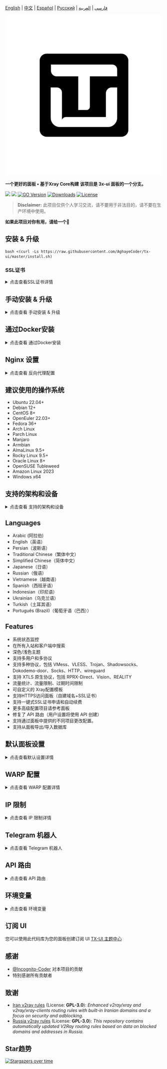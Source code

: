 [English](/README.md) | [中文](/README.zh_CN.md) | [Español](/README.es_ES.md) | [Русский](/README.ru_RU.md) | [فارسی](/README.fa_IR.md) | [العربية](/README.ar_EG.md)

<p align="center">
  <picture>
    <img alt="tx-ui" src="./media/tx-ui-dark.png" style="width:512px;height:512px;">
  </picture>
</p>

**一个更好的面板 • 基于Xray Core构建** 
**该项目是 3x-ui 面板的一个分支。**

[![](https://img.shields.io/github/v/release/AghayeCoder/tx-ui.svg)](https://github.com/AghayeCoder/tx-ui/releases)
[![](https://img.shields.io/github/actions/workflow/status/AghayeCoder/tx-ui/release.yml.svg)](#)
[![GO Version](https://img.shields.io/github/go-mod/go-version/AghayeCoder/tx-ui.svg)](#)
[![Downloads](https://img.shields.io/github/downloads/AghayeCoder/tx-ui/total.svg)](#)
[![License](https://img.shields.io/badge/license-GPL%20V3-blue.svg?longCache=true)](https://www.gnu.org/licenses/gpl-3.0.en.html)

> **Disclaimer:** 此项目仅供个人学习交流，请不要用于非法目的，请不要在生产环境中使用。

**如果此项目对你有用，请给一个**:star2:

## 安装 & 升级

```
bash <(curl -Ls https://raw.githubusercontent.com/AghayeCoder/tx-ui/master/install.sh)
```

### SSL证书

<details>
  <summary>点击查看SSL证书详情</summary>

### ACME

使用ACME管理SSL证书：

1. 确保您的域名正确解析到服务器。
2. 在终端中运行 `x-ui` 命令，然后选择 `SSL证书管理`。
3. 您将看到以下选项：

    - **Get SSL:** 获取SSL证书。
    - **Revoke:** 吊销现有的SSL证书。
    - **Force Renew:** 强制更新SSL证书。
    - **Show Existing Domains:** 显示服务器上所有可用的域证书。
    - **Set Certificate Paths for the Panel:** 指定用于面板的域证书。

### Certbot

安装并使用Certbot：

```sh
apt-get install certbot -y
certbot certonly --standalone --agree-tos --register-unsafely-without-email -d yourdomain.com
certbot renew --dry-run
```

### Cloudflare

管理脚本内置了Cloudflare的SSL证书申请。要使用此脚本申请证书，您需要以下信息：

- Cloudflare注册的电子邮件
- Cloudflare全局API密钥
- 域名必须通过Cloudflare解析到当前服务器

**如何获取Cloudflare全局API密钥：**

1. 在终端中运行 `x-ui` 命令，然后选择 `Cloudflare SSL证书`。
2. 访问链接：[Cloudflare API Tokens](https://dash.cloudflare.com/profile/api-tokens)。
3. 点击“查看全局API密钥”（参见下图）：
   ![](media/APIKey1.PNG)
4. 您可能需要重新验证您的账户。之后将显示API密钥（参见下图）：
   ![](media/APIKey2.png)

使用时，只需输入您的 `域名`、`电子邮件` 和 `API密钥`。如下图所示：
![](media/DetailEnter.png)

</details>

## 手动安装 & 升级

<details>
  <summary>点击查看 手动安装 & 升级</summary>

#### 使用

1. 若要将最新版本的压缩包直接下载到服务器，请运行以下命令：

```sh
ARCH=$(uname -m)
case "${ARCH}" in
  x86_64 | x64 | amd64) XUI_ARCH="amd64" ;; 
  i*86 | x86) XUI_ARCH="386" ;; 
  armv8* | armv8 | arm64 | aarch64) XUI_ARCH="arm64" ;; 
  armv7* | armv7) XUI_ARCH="armv7" ;; 
  armv6* | armv6) XUI_ARCH="armv6" ;; 
  armv5* | armv5) XUI_ARCH="armv5" ;; 
  *) XUI_ARCH="amd64" ;; 
esac


wget https://github.com/AghayeCoder/tx-ui/releases/latest/download/x-ui-linux-${XUI_ARCH}.tar.gz
```

2. 下载压缩包后，执行以下命令安装或升级 x-ui：

```sh
ARCH=$(uname -m)
case "${ARCH}" in
  x86_64 | x64 | amd64) XUI_ARCH="amd64" ;; 
  i*86 | x86) XUI_ARCH="386" ;; 
  armv8* | armv8 | arm64 | aarch64) XUI_ARCH="arm64" ;; 
  armv7* | armv7) XUI_ARCH="armv7" ;; 
  armv6* | armv6) XUI_ARCH="armv6" ;; 
  armv5* | armv5) XUI_ARCH="armv5" ;; 
  *) XUI_ARCH="amd64" ;; 
esac

cd /root/ 
rm -rf x-ui/ /usr/local/x-ui/ /usr/bin/x-ui
tar zxvf x-ui-linux-${XUI_ARCH}.tar.gz
chmod +x x-ui/x-ui x-ui/bin/xray-linux-* x-ui/x-ui.sh
cp x-ui/x-ui.sh /usr/bin/x-ui
cp -f x-ui/x-ui.service /etc/systemd/system/
mv x-ui/ /usr/local/
systemctl daemon-reload
systemctl enable x-ui
systemctl restart x-ui
```

</details>

## 通过Docker安装

<details>
  <summary>点击查看 通过Docker安装</summary>

#### 使用

1. 安装Docker：

   ```sh
   bash <(curl -sSL https://get.docker.com)
   ```

2. 克隆仓库：

   ```sh
   git clone https://github.com/AghayeCoder/tx-ui.git
   cd tx-ui
   ```

3. 运行服务：

   ```sh
   docker compose up -d
   ```

   或

   ```sh
   docker run -itd \
      -e XRAY_VMESS_AEAD_FORCED=false \
      -v $PWD/db/:/etc/x-ui/ \
      -v $PWD/cert/:/root/cert/ \
      --network=host \
      --restart=unless-stopped \
      --name tx-ui \
      ghcr.io/aghayecoder/tx-ui:latest
   ```

更新至最新版本

   ```sh
    cd tx-ui
    docker compose down
    docker compose pull tx-ui
    docker compose up -d
   ```

从Docker中删除tx-ui

   ```sh
    docker stop tx-ui
    docker rm tx-ui
    cd --
    rm -r tx-ui
   ```

</details>

## Nginx 设置

<details>
  <summary>点击查看 反向代理配置</summary>

#### Nginx反向代理

```nginx
location / {
    proxy_set_header X-Forwarded-For $proxy_add_x_forwarded_for;
    proxy_set_header X-Forwarded-Proto $scheme;
    proxy_set_header Host $http_host;
    proxy_set_header X-Real-IP $remote_addr;
    proxy_set_header Range $http_range;
    proxy_set_header If-Range $http_if_range; 
    proxy_redirect off;
    proxy_pass http://127.0.0.1:2053;
}
```

#### Nginx子路径

- 确保 `/sub` 面板设置中的"面板url根路径"一致
- 面板设置中的 `url` 需要以 `/` 结尾

```nginx
location /sub {
    proxy_set_header X-Forwarded-For $proxy_add_x_forwarded_for;
    proxy_set_header X-Forwarded-Proto $scheme;
    proxy_set_header Host $http_host;
    proxy_set_header X-Real-IP $remote_addr;
    proxy_set_header Range $http_range;
    proxy_set_header If-Range $http_if_range; 
    proxy_redirect off;
    proxy_pass http://127.0.0.1:2053;
}
```

</details>

## 建议使用的操作系统

- Ubuntu 22.04+
- Debian 12+
- CentOS 8+
- OpenEuler 22.03+
- Fedora 36+
- Arch Linux
- Parch Linux
- Manjaro
- Armbian
- AlmaLinux 9.5+
- Rocky Linux 9.5+
- Oracle Linux 8+
- OpenSUSE Tubleweed
- Amazon Linux 2023
- Windows x64

## 支持的架构和设备

<details>
  <summary>点击查看 支持的架构和设备</summary>

我们的平台提供与各种架构和设备的兼容性，确保在各种计算环境中的灵活性。以下是我们支持的关键架构：

- **amd64**: 这种流行的架构是个人计算机和服务器的标准，可以无缝地适应大多数现代操作系统。

- **x86 / i386**: 这种架构在台式机和笔记本电脑中被广泛采用，得到了众多操作系统和应用程序的广泛支持，包括但不限于
  Windows、macOS 和 Linux 系统。

- **armv8 / arm64 / aarch64**: 这种架构专为智能手机和平板电脑等当代移动和嵌入式设备量身定制，以 Raspberry Pi 4、Raspberry
  Pi 3、Raspberry Pi Zero 2/Zero 2 W、Orange Pi 3 LTS 等设备为例。

- **armv7 / arm / arm32**: 作为较旧的移动和嵌入式设备的架构，它仍然广泛用于Orange Pi Zero LTS、Orange Pi PC Plus、Raspberry
  Pi 2等设备。

- **armv6 / arm / arm32**: 这种架构面向非常老旧的嵌入式设备，虽然不太普遍，但仍在使用中。Raspberry Pi 1、Raspberry Pi
  Zero/Zero W 等设备都依赖于这种架构。

- **armv5 / arm / arm32**: 它是一种主要与早期嵌入式系统相关的旧架构，目前不太常见，但仍可能出现在早期 Raspberry Pi
  版本和一些旧智能手机等传统设备中。

</details>

## Languages

- Arabic (阿拉伯)
- English（英语）
- Persian（波斯语）
- Traditional Chinese（繁体中文）
- Simplified Chinese（简体中文）
- Japanese（日语）
- Russian（俄语）
- Vietnamese（越南语）
- Spanish（西班牙语）
- Indonesian（印尼语）
- Ukrainian（乌克兰语）
- Turkish（土耳其语）
- Português (Brazil)（葡萄牙语（巴西））

## Features

- 系统状态监控
- 在所有入站和客户端中搜索
- 深色/浅色主题
- 支持多用户和多协议
- 支持多种协议，包括 VMess、VLESS、Trojan、Shadowsocks、Dokodemo-door、Socks、HTTP、wireguard
- 支持 XTLS 原生协议，包括 RPRX-Direct、Vision、REALITY
- 流量统计、流量限制、过期时间限制
- 可自定义的 Xray配置模板
- 支持HTTPS访问面板（自建域名+SSL证书）
- 支持一键式SSL证书申请和自动续费
- 更多高级配置项目请参考面板
- 修复了 API 路由（用户设置将使用 API 创建）
- 支持通过面板中提供的不同项目更改配置。
- 支持从面板导出/导入数据库

## 默认面板设置

<details>
  <summary>点击查看默认设置详情</summary>

### 用户名、密码、端口和 Web Base Path

如果您选择不修改这些设置，它们将随机生成（不适用于 Docker）。

**Docker 的默认设置：**

- **用户名：** admin
- **密码：** admin
- **端口：** 2053

### 数据库管理：

您可以直接在面板中方便地进行数据库备份和还原。

- **数据库路径:** 
    - `/etc/x-ui/x-ui.db`

### Web 基础路径

1. **重置 Web 基础路径:** 
    - 打开终端。
    - 运行 `x-ui` 命令。
    - 选择 `重置 Web 基础路径` 选项。

2. **生成或自定义路径:** 
    - 路径将会随机生成，或者您可以输入自定义路径。

3. **查看当前设置:** 
    - 要查看当前设置，请在终端中使用 `x-ui settings` 命令，或在 `x-ui` 面板中点击 `查看当前设置`。

### 安全建议：

- 为了提高安全性，建议在URL结构中使用一个长的随机词。

**示例：**

- `http://ip:port/*webbasepath*/panel`
- `http://domain:port/*webbasepath*/panel`

</details>

## WARP 配置

<details>
  <summary>点击查看 WARP 配置详情</summary>

#### 使用方法

**对于 `v2.1.0` 及之后的版本：**

WARP 已内置，无需额外安装。只需在面板中开启相关配置即可。

</details>

## IP 限制

<details>
  <summary>点击查看 IP 限制详情</summary>

#### 使用方法

**注意:** 当使用 IP 隧道时，IP 限制将无法正常工作。

- **对于 `v1.6.1` 及之前的版本：**
    - IP 限制功能已内置于面板中。

**对于 `v1.7.0` 及更新的版本：**

要启用 IP 限制功能，您需要安装 `fail2ban` 及其所需的文件，步骤如下：

1. 在终端中运行 `x-ui` 命令，然后选择 `IP 限制管理`。
2. 您将看到以下选项：

    - **更改封禁时长:** 调整封禁时长。
    - **解除所有封禁:** 解除当前的所有封禁。
    - **查看日志:** 查看日志。
    - **Fail2ban 状态:** 检查 `fail2ban` 的状态。
    - **重启 Fail2ban:** 重启 `fail2ban` 服务。
    - **卸载 Fail2ban:** 卸载带有配置的 Fail2ban。

3. 在面板中通过设置 `Xray 配置/log/访问日志` 为 `./access.log` 添加访问日志路径，然后保存并重启 Xray。

- **对于 `v2.1.3` 之前的版本：**
    - 您需要在 Xray 配置中手动设置访问日志路径：

      ```sh
      "log": {
        "access": "./access.log",
        "dnsLog": false,
        "loglevel": "warning"
      },
      ```

- **对于 `v2.1.3` 及之后的版本：**
    - 面板中直接提供了配置 `access.log` 的选项。

</details>

## Telegram 机器人

<details>
  <summary>点击查看 Telegram 机器人</summary>

#### 使用

Web 面板通过 Telegram Bot 支持每日流量、面板登录、数据库备份、系统状态、客户端信息等通知和功能。要使用机器人，您需要在面板中设置机器人相关参数，包括：

- 电报令牌
- 管理员聊天 ID
- 通知时间（cron 语法）
- 到期日期通知
- 流量上限通知
- 数据库备份
- CPU 负载通知

**参考：**

- `30 * * * * *` - 在每个点的 30 秒处通知
- `0 */10 * * * *` - 每 10 分钟的第一秒通知
- `@hourly` - 每小时通知
- `@daily` - 每天通知 (00:00)
- `@weekly` - 每周通知
- `@every 8h` - 每8小时通知

### Telegram Bot 功能

- 定期报告
- 登录通知
- CPU 阈值通知
- 提前报告的过期时间和流量阈值
- 如果将客户的电报用户名添加到用户的配置中，则支持客户端报告菜单
- 支持使用UUID（VMESS/VLESS）或密码（TROJAN）搜索报文流量报告 - 匿名
- 基于菜单的机器人
- 通过电子邮件搜索客户端（仅限管理员）
- 检查所有入库
- 检查服务器状态
- 检查耗尽的用户
- 根据请求和定期报告接收备份
- 多语言机器人

### 注册 Telegram bot

- 与 [Botfather](https://t.me/BotFather) 对话：
  ![Botfather](./media/botfather.png)

- 使用 /newbot 创建新机器人：你需要提供机器人名称以及用户名，注意名称中末尾要包含“bot”
  ![创建机器人](./media/newbot.png)

- 启动您刚刚创建的机器人。可以在此处找到机器人的链接。
  ![令牌](./media/token.png)

- 输入您的面板并配置 Telegram 机器人设置，如下所示：
  ![面板设置](./media/panel-bot-config.png)

在输入字段编号 3 中输入机器人令牌。
在输入字段编号 4 中输入用户 ID。具有此 id 的 Telegram 帐户将是机器人管理员。 （您可以输入多个，只需将它们用“ ，”分开即可）

- 如何获取TG ID? 使用 [bot](https://t.me/useridinfobot)， 启动机器人，它会给你 Telegram 用户 ID。
  ![用户 ID](./media/user-id.png)

</details>

## API 路由

<details>
  <summary>点击查看 API 路由</summary>

#### 使用

- [API 文档](https://www.postman.com/aghayecoder/tx-ui/collection/q1l5l0u/tx-ui)
- `/login` 使用 `POST` 用户名称 & 密码： `{username: '', password: ''}` 登录
- `/panel/api/inbounds` 以下操作的基础：

|   方法   | 路径                                 | 操作                    |
|:------:|------------------------------------|-----------------------|
| `GET`  | `"/list"`                          | 获取所有入站                |
| `GET`  | `"/get/:id"`                       | 获取所有入站以及inbound.id    |
| `GET`  | `"/getClientTraffics/:email"`      | 通过电子邮件获取客户端流量         |
| `GET`  | `"/createbackup"`                  | Telegram 机器人向管理员发送备份  |
| `POST` | `"/add"`                           | 添加入站                  |
| `POST` | `"/del/:id"`                       | 删除入站                  |
| `POST` | `"/update/:id"`                    | 更新入站                  |
| `POST` | `"/clientIps/:email"`              | 客户端 IP 地址             |
| `POST` | `"/clearClientIps/:email"`         | 清除客户端 IP 地址           |
| `POST` | `"/addClient"`                     | 将客户端添加到入站             |
| `POST` | `"/:id/delClient/:clientId"`       | 通过 clientId* 删除客户端   |
| `POST` | `"/updateClient/:clientId"`        | 通过 clientId* 更新客户端   |
| `POST` | `"/updateClientTraffic/:email"`    | 通过电子邮件更新客户端流量，值以字节为单位 |
| `POST` | `"/:id/resetClientTraffic/:email"` | 重置客户端的流量              |
| `POST` | `"/resetAllTraffics"`              | 重置所有入站的流量             |
| `POST` | `"/resetAllClientTraffics/:id"`    | 重置入站中所有客户端的流量         |
| `POST` | `"/delDepletedClients/:id"`        | 删除入站耗尽的客户端 （-1： all）  |
| `POST` | `"/onlines"`                       | 获取在线用户 （ 电子邮件列表 ）     |
| `POST` | `"/depleted"`                      | 获取耗尽的用户（电子邮件列表）       |
| `POST` | `"/disabled"`                      | 获取已禁用用户（电子邮件列表）       |

\*- `clientId` 项应该使用下列数据

- `client.id`  VMESS and VLESS
- `client.password`  TROJAN
- `client.email`  Shadowsocks

- [<img src="https://run.pstmn.io/button.svg" alt="Run In Postman" style="width: 128px; height: 32px;">](https://app.getpostman.com/run-collection/5146551-dda3cab3-0e33-485f-96f9-d4262f437ac5?action=collection%2Ffork&source=rip_markdown&collection-url=entityId%3D5146551-dda3cab3-0e33-485f-96f9-d4262f437ac5%26entityType%3Dcollection%26workspaceId%3Dd64f609f-485a-4951-9b8f-876b3f917124)

</details>

## 环境变量

<details>
  <summary>点击查看 环境变量</summary>

#### Usage

| 变量             |                      Type                      | 默认            |
|----------------|:----------------------------------------------:|:--------------|
| XUI_LOG_LEVEL  | "debug" \| "info" \| "warn" \| "error" | "info"      |
| XUI_DEBUG      |                   `boolean`                    | `false`       |
| XUI_BIN_FOLDER |                    `string`                    | "bin"       |
| XUI_DB_FOLDER  |                    `string`                    | "/etc/x-ui" |
| XUI_LOG_FOLDER |                    `string`                    | "/var/log"  |

例子：

```sh
XUI_BIN_FOLDER="bin" XUI_DB_FOLDER="/etc/x-ui" go build main.go
```

</details>

## 订阅 UI

您可以使用此代码库为您的面板创建订阅 UI [TX-UI 主题中心](https://github.com/AghayeCoder/TX-ThemeHub)

## 感谢

- [@Incognito-Coder](https://github.com/incognito-coder) 对本项目的贡献
- 特别感谢所有贡献者

## 致谢

- [Iran v2ray rules](https://github.com/chocolate4u/Iran-v2ray-rules) (License: **GPL-3.0**): _Enhanced v2ray/xray and
  v2ray/xray-clients routing rules with built-in Iranian domains and a focus on security and adblocking._
- [Russia v2ray rules](https://github.com/runetfreedom/russia-v2ray-rules-dat) (License: **GPL-3.0**): _This repository
  contains automatically updated V2Ray routing rules based on data on blocked domains and addresses in Russia._

## Star趋势

[![Stargazers over time](https://starchart.cc/AghayeCoder/tx-ui.svg?variant=adaptive)](https://starchart.cc/AghayeCoder/tx-ui)
